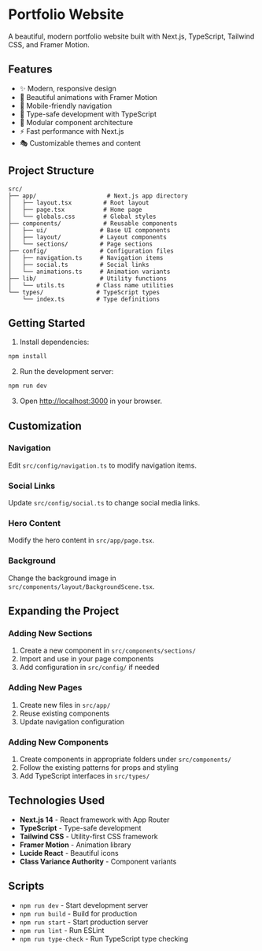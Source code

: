 # Portfolio Website

A beautiful, modern portfolio website built with Next.js, TypeScript, Tailwind CSS, and Framer Motion.

## Features

- ✨ Modern, responsive design
- 🎨 Beautiful animations with Framer Motion
- 📱 Mobile-friendly navigation
- 🎯 Type-safe development with TypeScript
- 🔧 Modular component architecture
- ⚡ Fast performance with Next.js
- 🎭 Customizable themes and content

## Project Structure

```
src/
├── app/                    # Next.js app directory
│   ├── layout.tsx         # Root layout
│   ├── page.tsx           # Home page
│   └── globals.css        # Global styles
├── components/            # Reusable components
│   ├── ui/               # Base UI components
│   ├── layout/           # Layout components
│   └── sections/         # Page sections
├── config/               # Configuration files
│   ├── navigation.ts     # Navigation items
│   ├── social.ts         # Social links
│   └── animations.ts     # Animation variants
├── lib/                  # Utility functions
│   └── utils.ts         # Class name utilities
└── types/               # TypeScript types
    └── index.ts         # Type definitions
```

## Getting Started

1. Install dependencies:
```bash
npm install
```

2. Run the development server:
```bash
npm run dev
```

3. Open [http://localhost:3000](http://localhost:3000) in your browser.

## Customization

### Navigation
Edit `src/config/navigation.ts` to modify navigation items.

### Social Links
Update `src/config/social.ts` to change social media links.

### Hero Content
Modify the hero content in `src/app/page.tsx`.

### Background
Change the background image in `src/components/layout/BackgroundScene.tsx`.

## Expanding the Project

### Adding New Sections
1. Create a new component in `src/components/sections/`
2. Import and use in your page components
3. Add configuration in `src/config/` if needed

### Adding New Pages
1. Create new files in `src/app/`
2. Reuse existing components
3. Update navigation configuration

### Adding New Components
1. Create components in appropriate folders under `src/components/`
2. Follow the existing patterns for props and styling
3. Add TypeScript interfaces in `src/types/`

## Technologies Used

- **Next.js 14** - React framework with App Router
- **TypeScript** - Type-safe development
- **Tailwind CSS** - Utility-first CSS framework
- **Framer Motion** - Animation library
- **Lucide React** - Beautiful icons
- **Class Variance Authority** - Component variants

## Scripts

- `npm run dev` - Start development server
- `npm run build` - Build for production
- `npm run start` - Start production server
- `npm run lint` - Run ESLint
- `npm run type-check` - Run TypeScript type checking 